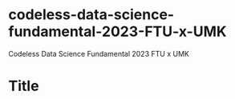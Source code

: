 # codeless-data-science-fundamental-2023-FTU-x-UMK
Codeless Data Science Fundamental 2023 FTU x UMK

# Title
